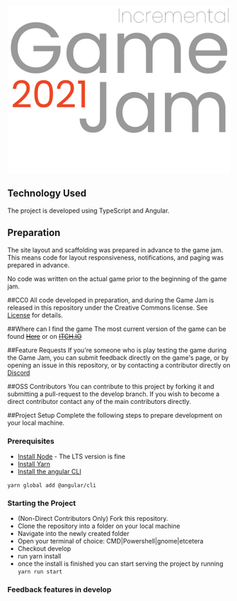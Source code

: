 ![header](https://github.com/Miboch/IGJ2021/blob/main/resources/igj2021.png?raw=true)

## Technology Used
The project is developed using TypeScript and Angular.

## Preparation
The site layout and scaffolding was prepared in advance to the game jam. This means code for layout responsiveness, notifications, and paging was prepared in advance.

No code was written on the actual game prior to the beginning of the game jam.

##CC0
All code developed in preparation, and during the Game Jam is released in this repository under the Creative Commons license. See [License](https://github.com/Miboch/IGJ2021/blob/main/LICENSE) for details.

##Where can I find the game
The most current version of the game can be found ~~[Here](https://tobedecided.com)~~ or on ~~[ITCH.IO](https://itch-url-here.io)~~

##Feature Requests
If you're someone who is play testing the game during the Game Jam, you can submit feedback directly on the game's page, or by opening an issue in this repository, or by contacting a contributor directly on [Discord](https://discord.gg/Bv8vdChMsv)

##OSS Contributors
You can contribute to this project by forking it and submitting a pull-request to the develop branch. If you wish to become a direct contributor contact any of the main contributors directly.

##Project Setup
Complete the following steps to prepare development on your local machine.

### Prerequisites
- [Install Node](https://nodejs.org/en/) - The LTS version is fine 
- [Install Yarn](https://classic.yarnpkg.com/en/) 
- [Install the angular CLI](https://angular.io/) 

```
yarn global add @angular/cli
```

### Starting the Project
- (Non-Direct Contributors Only) Fork this repository.
- Clone the repository into a folder on your local machine 
- Navigate into the newly created folder
- Open your terminal of choice: CMD|Powershell|gnome|etcetera 
- Checkout develop
- run yarn install
- once the install is finished you can start serving the project by running `yarn run start`

### Feedback features in develop

